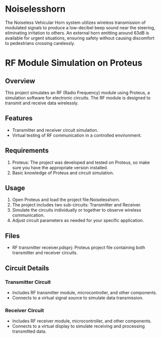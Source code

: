 # Noiselesshorn
The Noiseless Vehicular Horn system utilizes wireless transmission of modulated signals to produce a low-decibel beep sound near the steering, eliminating irritation to others. An external horn emitting around 63dB is available for urgent situations, ensuring safety without causing discomfort to pedestrians crossing carelessly.
# RF Module Simulation on Proteus

## Overview
This project simulates an RF (Radio Frequency) module using Proteus, a simulation software for electronic circuits. The RF module is designed to transmit and receive data wirelessly.

## Features
- Transmitter and receiver circuit simulation.
- Virtual testing of RF communication in a controlled environment.

## Requirements
1. Proteus: The project was developed and tested on Proteus, so make sure you have the appropriate version installed.
2. Basic knowledge of Proteus and circuit simulation.

## Usage
1. Open Proteus and load the project file:Noiselesshorn.
2. The project includes two sub-circuits: Transmitter and Receiver.
3. Simulate the circuits individually or together to observe wireless communication.
4. Adjust circuit parameters as needed for your specific application.

## Files
- RF transmitter receiver.pdsprj: Proteus project file containing both transmitter and receiver circuits.

## Circuit Details
### Transmitter Circuit
- Includes RF transmitter module, microcontroller, and other components.
- Connects to a virtual signal source to simulate data transmission.

### Receiver Circuit
- Includes RF receiver module, microcontroller, and other components.
- Connects to a virtual display to simulate receiving and processing transmitted data.
